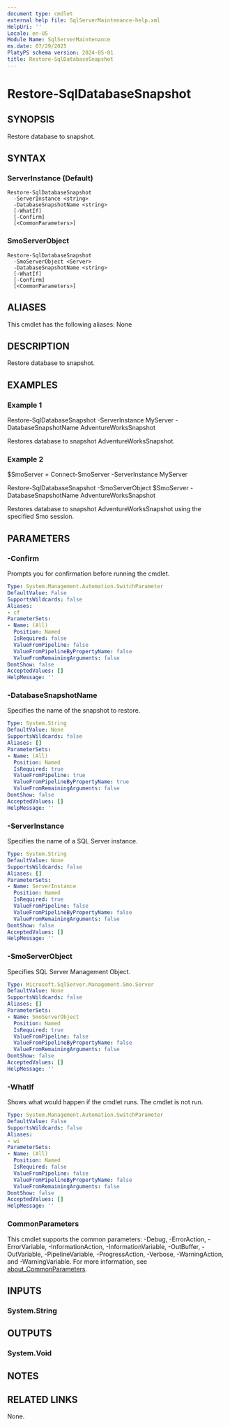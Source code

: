```yaml
---
document type: cmdlet
external help file: SqlServerMaintenance-help.xml
HelpUri: ''
Locale: en-US
Module Name: SqlServerMaintenance
ms.date: 07/29/2025
PlatyPS schema version: 2024-05-01
title: Restore-SqlDatabaseSnapshot
---
```


# Restore-SqlDatabaseSnapshot

## SYNOPSIS

Restore database to snapshot.

## SYNTAX

### ServerInstance (Default)

```
Restore-SqlDatabaseSnapshot
  -ServerInstance <string>
  -DatabaseSnapshotName <string>
  [-WhatIf]
  [-Confirm]
  [<CommonParameters>]
```

### SmoServerObject

```
Restore-SqlDatabaseSnapshot
  -SmoServerObject <Server>
  -DatabaseSnapshotName <string>
  [-WhatIf]
  [-Confirm]
  [<CommonParameters>]
```

## ALIASES

This cmdlet has the following aliases:
  None

## DESCRIPTION

Restore database to snapshot.

## EXAMPLES

### Example 1

Restore-SqlDatabaseSnapshot -ServerInstance MyServer -DatabaseSnapshotName AdventureWorksSnapshot

Restores database to snapshot AdventureWorksSnapshot.

### Example 2

$SmoServer = Connect-SmoServer -ServerInstance MyServer

Restore-SqlDatabaseSnapshot -SmoServerObject $SmoServer -DatabaseSnapshotName AdventureWorksSnapshot

Restores database to snapshot AdventureWorksSnapshot using the specified Smo session.

## PARAMETERS

### -Confirm

Prompts you for confirmation before running the cmdlet.

```yaml
Type: System.Management.Automation.SwitchParameter
DefaultValue: False
SupportsWildcards: false
Aliases:
- cf
ParameterSets:
- Name: (All)
  Position: Named
  IsRequired: false
  ValueFromPipeline: false
  ValueFromPipelineByPropertyName: false
  ValueFromRemainingArguments: false
DontShow: false
AcceptedValues: []
HelpMessage: ''
```

### -DatabaseSnapshotName

Specifies the name of the snapshot to restore.

```yaml
Type: System.String
DefaultValue: None
SupportsWildcards: false
Aliases: []
ParameterSets:
- Name: (All)
  Position: Named
  IsRequired: true
  ValueFromPipeline: true
  ValueFromPipelineByPropertyName: true
  ValueFromRemainingArguments: false
DontShow: false
AcceptedValues: []
HelpMessage: ''
```

### -ServerInstance

Specifies the name of a SQL Server instance.

```yaml
Type: System.String
DefaultValue: None
SupportsWildcards: false
Aliases: []
ParameterSets:
- Name: ServerInstance
  Position: Named
  IsRequired: true
  ValueFromPipeline: false
  ValueFromPipelineByPropertyName: false
  ValueFromRemainingArguments: false
DontShow: false
AcceptedValues: []
HelpMessage: ''
```

### -SmoServerObject

Specifies SQL Server Management Object.

```yaml
Type: Microsoft.SqlServer.Management.Smo.Server
DefaultValue: None
SupportsWildcards: false
Aliases: []
ParameterSets:
- Name: SmoServerObject
  Position: Named
  IsRequired: true
  ValueFromPipeline: false
  ValueFromPipelineByPropertyName: false
  ValueFromRemainingArguments: false
DontShow: false
AcceptedValues: []
HelpMessage: ''
```

### -WhatIf

Shows what would happen if the cmdlet runs.
The cmdlet is not run.

```yaml
Type: System.Management.Automation.SwitchParameter
DefaultValue: False
SupportsWildcards: false
Aliases:
- wi
ParameterSets:
- Name: (All)
  Position: Named
  IsRequired: false
  ValueFromPipeline: false
  ValueFromPipelineByPropertyName: false
  ValueFromRemainingArguments: false
DontShow: false
AcceptedValues: []
HelpMessage: ''
```

### CommonParameters

This cmdlet supports the common parameters: -Debug, -ErrorAction, -ErrorVariable,
-InformationAction, -InformationVariable, -OutBuffer, -OutVariable, -PipelineVariable,
-ProgressAction, -Verbose, -WarningAction, and -WarningVariable. For more information, see
[about_CommonParameters](https://go.microsoft.com/fwlink/?LinkID=113216).

## INPUTS

### System.String



## OUTPUTS

### System.Void



## NOTES




## RELATED LINKS

None.

